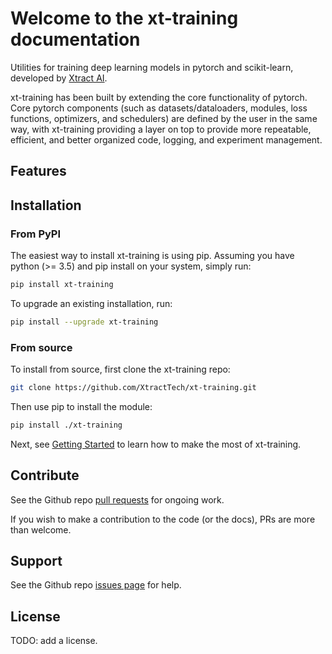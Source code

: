 # Welcome to the xt-training documentation

Utilities for training deep learning models in pytorch and scikit-learn, developed by [Xtract AI](https://xtract.ai/).

xt-training has been built by extending the core functionality of pytorch. Core pytorch components (such as datasets/dataloaders, modules, loss functions, optimizers, and schedulers) are defined by the user in the same way, with xt-training providing a layer on top to provide more repeatable, efficient, and better organized code, logging, and experiment management.

## Features

## Installation

### From PyPI

The easiest way to install xt-training is using pip. Assuming you have python (>= 3.5) and pip install on your system, simply run:

```bash
pip install xt-training
```

To upgrade an existing installation, run:

```bash
pip install --upgrade xt-training
```

### From source

To install from source, first clone the xt-training repo:

```bash
git clone https://github.com/XtractTech/xt-training.git
```

Then use pip to install the module:

```bash
pip install ./xt-training
```

Next, see [Getting Started](getting-started.md) to learn how to make the most of xt-training.

## Contribute

See the Github repo [pull requests](https://github.com/XtractTech/xt-training/pulls) for ongoing work.

If you wish to make a contribution to the code (or the docs), PRs are more than welcome.

## Support

See the Github repo [issues page](https://github.com/XtractTech/xt-training/issues) for help.

## License

TODO: add a license.
